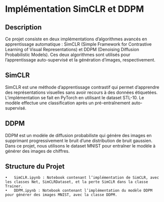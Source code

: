 # Implémentation SimCLR et DDPM

## Description

Ce projet consiste en deux implémentations d’algorithmes avancés en apprentissage automatique : SimCLR (Simple Framework for Contrastive Learning of Visual Representations) et DDPM (Denoising Diffusion Probabilistic Models). Ces deux algorithmes sont utilisés pour l’apprentissage auto-supervisé et la génération d’images, respectivement.

## SimCLR

SimCLR est une méthode d’apprentissage contrastif qui permet d’apprendre des représentations visuelles sans avoir recours à des données étiquetées. L’implémentation se fait en PyTorch en utilisant le dataset STL-10. Le modèle effectue une classification après un pré-entraînement auto-supervisé.

## DDPM

DDPM est un modèle de diffusion probabiliste qui génère des images en supprimant progressivement le bruit d’une distribution de bruit gaussien. Dans ce projet, nous utilisons le dataset MNIST pour entraîner le modèle à générer des images de chiffres.

## Structure du Projet

	•	SimCLR.ipynb : Notebook contenant l’implémentation de SimCLR, avec les classes Net, SimCLRDataset, et la perte SimCLR dans la classe Trainer.
	•	DDPM.ipynb : Notebook contenant l’implémentation du modèle DDPM pour générer des images MNIST, avec la classe DDPM.

